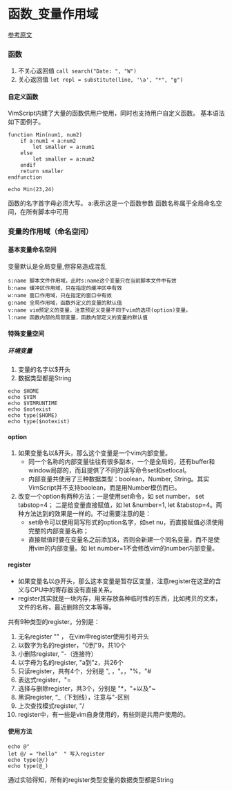# 函数_变量作用域

[参考原文](https://blog.csdn.net/smstong/article/details/20775695 )

### 函数

1. 不关心返回值 `call search("Date: ", "W")`
2. 关心返回值 `let repl = substitute(line, '\a', "*", "g")`

#### 自定义函数
VimScript内建了大量的函数供用户使用，同时也支持用户自定义函数。 基本语法如下面例子。

```vim
function Min(num1, num2)
    if a:num1 < a:num2
        let smaller = a:num1
    else
        let smaller = a:num2
    endif
    return smaller
endfunction

echo Min(23,24)
```

函数的名字首字母必须大写。
a:表示这是一个函数参数
函数名称属于全局命名空间，在所有脚本中可用


### 变量的作用域（命名空间）
#### 基本变量命名空间

变量默认是全局变量,但容易造成混乱

```vim
s:name 脚本文件作用域，此时s:name这个变量只在当前脚本文件中有效
b:name 缓冲区作用域，只在指定的缓冲区中有效
w:name 窗口作用域，只在指定的窗口中有效
g:name 全局作用域，函数外定义的变量的默认值
v:name vim预定义的变量，注意预定义变量不同于vim的选项(option)变量。
l:name 函数内部的局部变量，函数内部定义的变量的默认值
```

#### 特殊变量空间

##### 环境变量

1. 变量的名字以$开头
2. 数据类型都是String

```vim
echo $HOME
echo $VIM
echo $VIMRUNTIME
echo $notexist
echo type($HOME)
echo type($notexist)
```

#### option
1. 如果变量名以&开头，那么这个变量是一个vim内部变量。
	- 同一个名称的内部变量往往有很多副本，一个是全局的，还有buffer和window局部的，而且提供了不同的读写命令set和setlocal。
	- 内部变量共使用了三种数据类型：boolean，Number, String。其实VimScript并不支持boolean，而是用Number模仿而已。
2. 改变一个option有两种方法：一是使用set命令，如 set number， set tabstop=4； 二是给变量直接赋值，如 let &number=1, let &tabstop=4。两种方法达到的效果是一样的。不过需要注意的是：
	- set命令可以使用简写形式的option名字，如set nu，而直接赋值必须使用完整的内部变量名称；
	- 直接赋值时要在变量名之前添加&，否则会新建一个同名变量，而不是使用vim的内部变量。如 let number=1不会修改vim的number内部变量。

#### register

- 如果变量名以@开头，那么这本变量是暂存区变量，注意register在这里的含义与CPU中的寄存器没有直接关系。
- register其实就是一块内存，用来存放各种临时性的东西，比如拷贝的文本，文件的名称，最近删除的文本等等。

共有9种类型的register。分别是：

1. 无名register "" ， 在vim中register使用引号开头
2. 以数字为名的register，"0到"9，共10个
3. 小删除register, "-（连接符）
4. 以字母为名的register, "a到"z，共26个
5. 只读register，共有4个，分别是 ", ，"。，"%，"#
6. 表达式register，"=
7. 选择与删除register，共3个，分别是 "*，"+以及"~
8. 黑洞register, “_（下划线），注意与"-区别
9. 上次查找模式register, "/
10. register中，有一些是vim自身使用的，有些则是共用户使用的。

#### 使用方法

```vim
echo @"
let @/ = "hello"  " 写入register
echo type(@/)
echo type(@_)
```
通过实验得知，所有的register类型变量的数据类型都是String
